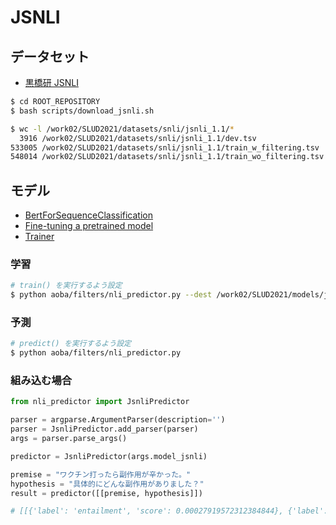 # JSNLI

## データセット
- [黒橋研 JSNLI](https://nlp.ist.i.kyoto-u.ac.jp/index.php?%E6%97%A5%E6%9C%AC%E8%AA%9ESNLI%28JSNLI%29%E3%83%87%E3%83%BC%E3%82%BF%E3%82%BB%E3%83%83%E3%83%88)

```bash
$ cd ROOT_REPOSITORY
$ bash scripts/download_jsnli.sh

$ wc -l /work02/SLUD2021/datasets/snli/jsnli_1.1/*
  3916 /work02/SLUD2021/datasets/snli/jsnli_1.1/dev.tsv
533005 /work02/SLUD2021/datasets/snli/jsnli_1.1/train_w_filtering.tsv
548014 /work02/SLUD2021/datasets/snli/jsnli_1.1/train_wo_filtering.tsv
```

## モデル

- [BertForSequenceClassification](https://huggingface.co/transformers/model_doc/bert.html?highlight=bertforsequence#transformers.BertForSequenceClassification)
- [Fine-tuning a pretrained model](https://huggingface.co/transformers/training.html)
- [Trainer](https://huggingface.co/transformers/main_classes/trainer.html#transformers.Trainer)

### 学習

```bash
# train() を実行するよう設定
$ python aoba/filters/nli_predictor.py --dest /work02/SLUD2021/models/jsnli
```

### 予測

```bash
# predict() を実行するよう設定
$ python aoba/filters/nli_predictor.py
```


### 組み込む場合

```python
from nli_predictor import JsnliPredictor

parser = argparse.ArgumentParser(description='')
parser = JsnliPredictor.add_parser(parser)
args = parser.parse_args()

predictor = JsnliPredictor(args.model_jsnli)

premise = "ワクチン打ったら副作用が辛かった。"
hypothesis = "具体的にどんな副作用がありました？"
result = predictor([[premise, hypothesis]])

# [[{'label': 'entailment', 'score': 0.00027919572312384844}, {'label': 'neutral', 'score': 0.0010284266900271177}, {'label': 'contradiction', 'score': 0.9986923933029175}]]
```

